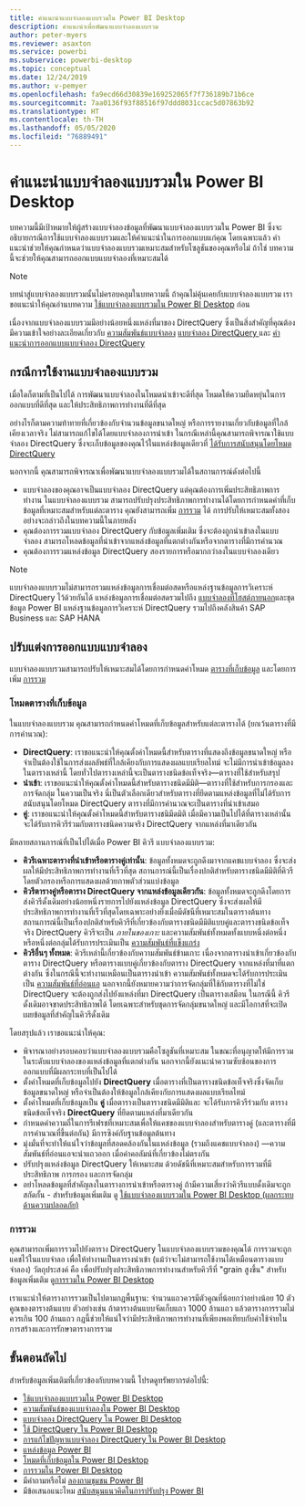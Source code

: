 ```yaml
---
title: คำแนะนำแบบจำลองแบบรวมใน Power BI Desktop
description: คำแนะนำเพื่อพัฒนาแบบจำลองแบบรวม
author: peter-myers
ms.reviewer: asaxton
ms.service: powerbi
ms.subservice: powerbi-desktop
ms.topic: conceptual
ms.date: 12/24/2019
ms.author: v-pemyer
ms.openlocfilehash: fa9ecd66d30839e169252065f7f736189b71b6ce
ms.sourcegitcommit: 7aa0136f93f88516f97ddd8031ccac5d07863b92
ms.translationtype: HT
ms.contentlocale: th-TH
ms.lasthandoff: 05/05/2020
ms.locfileid: "76889491"
---
```

# <a name="composite-model-guidance-in-power-bi-desktop"></a>คำแนะนำแบบจำลองแบบรวมใน Power BI Desktop

บทความนี้มีเป้าหมายให้ผู้สร้างแบบจำลองข้อมูลที่พัฒนาแบบจำลองแบบรวมใน Power BI ซึ่งจะอธิบายกรณีการใช้แบบจำลองแบบรวมและให้คำแนะนำในการออกแบบแก่คุณ โดยเฉพาะแล้ว คำแนะนำช่วยให้คุณกำหนดว่าแบบจำลองแบบรวมเหมาะสมสำหรับโซลูชันของคุณหรือไม่ ถ้าใช่ บทความนี้จะช่วยให้คุณสามารถออกแบบแบบจำลองที่เหมาะสมได้

> [!NOTE]
> บทนำสู่แบบจำลองแบบรวมนั้นไม่ครอบคลุมในบทความนี้ ถ้าคุณไม่คุ้นเคยกับแบบจำลองแบบรวม เราขอแนะนำให้คุณอ่านบทความ [ใช้แบบจำลองแบบรวมใน Power BI Desktop](../desktop-composite-models.md) ก่อน
>
> เนื่องจากแบบจำลองแบบรวมมีอย่างน้อยหนึ่งแหล่งที่มาของ DirectQuery ซึ่งเป็นสิ่งสำคัญที่คุณต้องมีความเข้าใจอย่างละเอียดเกี่ยวกับ [ความสัมพันธ์แบบจำลอง](../desktop-relationships-understand.md) [แบบจำลอง DirectQuery ](../desktop-directquery-about.md)และ [คำแนะนำการออกแบบแบบจำลอง DirectQuery](directquery-model-guidance.md)

## <a name="composite-model-use-cases"></a>กรณีการใช้งานแบบจำลองแบบรวม

เมื่อใดก็ตามที่เป็นไปได้ การพัฒนาแบบจำลองในโหมดนำเข้าจะดีที่สุด โหมดให้ความยืดหยุ่นในการออกแบบที่ดีที่สุด และให้ประสิทธิภาพการทำงานที่ดีที่สุด

อย่างไรก็ตามความท้าทายที่เกี่ยวข้องกับจำนวนข้อมูลขนาดใหญ่ หรือการรายงานเกี่ยวกับข้อมูลที่ใกล้เคียงเวลาจริง ไม่สามารถแก้ไขได้โดยแบบจำลองการนำเข้า ในกรณีเหล่านี้คุณสามารถพิจารณาใช้แบบจำลอง DirectQuery ซึ่งจะเก็บข้อมูลของคุณไว้ในแหล่งข้อมูลเดียวที่ [ได้รับการสนับสนุนโดยโหมด DirectQuery](../power-bi-data-sources.md)

นอกจากนี้ คุณสามารถพิจารณาเพื่อพัฒนาแบบจำลองแบบรวมได้ในสถานการณ์ดังต่อไปนี้

- แบบจำลองของคุณอาจเป็นแบบจำลอง DirectQuery แต่คุณต้องการเพิ่มประสิทธิภาพการทำงาน ในแบบจำลองแบบรวม สามารถปรับปรุงประสิทธิภาพการทำงานได้โดยการกำหนดค่าที่เก็บข้อมูลที่เหมาะสมสำหรับแต่ละตาราง คุณยังสามารถเพิ่ม [การรวม](../desktop-aggregations.md) ได้ การปรับให้เหมาะสมทั้งสองอย่างจะกล่าวถึงในบทความนี้ในภายหลัง
- คุณต้องการรวมแบบจำลอง DirectQuery กับข้อมูลเพิ่มเติม ซึ่งจะต้องถูกนำเข้าลงในแบบจำลอง สามารถโหลดข้อมูลที่นำเข้าจากแหล่งข้อมูลที่แตกต่างกันหรือจากตารางที่มีการคำนวณ
- คุณต้องการรวมแหล่งข้อมูล DirectQuery สองรายการหรือมากกว่าลงในแบบจำลองเดียว

> [!NOTE]
> แบบจำลองแบบรวมไม่สามารถรวมแหล่งข้อมูลการเชื่อมต่อสดหรือแหล่งฐานข้อมูลการวิเคราะห์ DirectQuery ไว้ด้วยกันได้ แหล่งข้อมูลการเชื่อมต่อสดรวมไปถึง [แบบจำลองที่โฮสต์ภายนอก](../service-datasets-understand.md#external-hosted-models)และชุดข้อมูล Power BI แหล่งฐานข้อมูลการวิเคราะห์ DirectQuery รวมไปถึงคลังสินค้า SAP Business และ SAP HANA

## <a name="optimize-model-design"></a>ปรับแต่งการออกแบบแบบจำลอง

แบบจำลองแบบรวมสามารถปรับให้เหมาะสมได้โดยการกำหนดค่าโหมด [ตารางที่เก็บข้อมูล](../desktop-storage-mode.md) และโดยการเพิ่ม [การรวม ](../desktop-aggregations.md)

### <a name="table-storage-mode"></a>โหมดตารางที่เก็บข้อมูล

ในแบบจำลองแบบรวม คุณสามารถกำหนดค่าโหมดที่เก็บข้อมูลสำหรับแต่ละตารางได้ (ยกเว้นตารางที่มีการคำนวณ):

- **DirectQuery**: เราขอแนะนำให้คุณตั้งค่าโหมดนี้สำหรับตารางที่แสดงถึงข้อมูลขนาดใหญ่ หรือจำเป็นต้องใช้ในการส่งผลลัพธ์ที่ใกล้เคียงกับการแสดงผลแบบเรียลไทม์ จะไม่มีการนำเข้าข้อมูลลงในตารางเหล่านี้ โดยทั่วไปตารางเหล่านี้จะเป็นตารางชนิดข้อเท็จจริง—ตารางที่ใช้สำหรับสรุป
- **นำเข้า**: เราขอแนะนำให้คุณตั้งค่าโหมดนี้สำหรับตารางชนิดมีมิติ—ตารางที่ใช้สำหรับการกรองและการจัดกลุ่ม ในความเป็นจริง นี่เป็นตัวเลือกเดียวสำหรับตารางที่ยึดตามแหล่งข้อมูลที่ไม่ได้รับการสนับสนุนโดยโหมด DirectQuery ตารางที่มีการคำนวณจะเป็นตารางที่นำเข้าเสมอ
- **คู่**: เราขอแนะนำให้คุณตั้งค่าโหมดนี้สำหรับตารางชนิมีดมิติ เมื่อมีความเป็นไปได้ที่ตารางเหล่านั้นจะได้รับการคิวรีร่วมกับตารางชนิดความจริง DirectQuery จากแหล่งที่มาเดียวกัน

มีหลายสถานการณ์ที่เป็นไปได้เมื่อ Power BI คิวรี แบบจำลองแบบรวม:

- **คิวรีเฉพาะตารางที่นำเข้าหรือตารางคู่เท่านั้น**: ข้อมูลทั้งหมดจะถูกดึงมาจากแคชแบบจำลอง ซึ่งจะส่งผลให้มีประสิทธิภาพการทำงานที่เร็วที่สุด สถานการณ์นี้เป็นเรื่องปกติสำหรับตารางชนิดมีมิติที่คิวรีโดยตัวกรองหรือการแสดงผลด้วยภาพตัวส่วนแบ่งข้อมูล
- **คิวรีตารางคู่หรือตาราง DirectQuery จากแหล่งข้อมูลเดียวกัน**: ข้อมูลทั้งหมดจะถูกดึงโดยการส่งคิวรีดั้งเดิมอย่างน้อยหนึ่งรายการไปยังแหล่งข้อมูล DirectQuery ซึ่งจะส่งผลให้มีประสิทธิภาพการทำงานที่เร็วที่สุดโดยเฉพาะอย่างยิ่งเมื่อมีดัชนีที่เหมาะสมในตารางต้นทาง สถานการณ์นี้เป็นเรื่องปกติสำหรับคิวรีที่เกี่ยวข้องกับตารางชนิดมีมิติแบบคู่และตารางชนิดข้อเท็จจริง DirectQuery คิวรีจะเป็น _ภายในของเกาะ_ และความสัมพันธ์ทั้งหมดทั้งแบบหนึ่งต่อหนึ่งหรือหนึ่งต่อกลุ่มได้รับการประเมินเป็น [ความสัมพันธ์ที่แข็งแกร่ง](../desktop-relationships-understand.md#strong-relationships)
- **คิวรีอื่นๆ ทั้งหมด**: คิวรีเหล่านี้เกี่ยวข้องกับความสัมพันธ์ข้ามเกาะ เนื่องจากตารางนำเข้าเกี่ยวข้องกับตาราง DirectQuery หรือตารางแบบคู่เกี่ยวข้องกับตาราง DirectQuery จากแหล่งที่มาที่แตกต่างกัน ซึ่งในกรณีนี้จะทำงานเหมือนเป็นตารางนำเข้า ความสัมพันธ์ทั้งหมดจะได้รับการประเมินเป็น [ความสัมพันธ์ที่อ่อนแอ](../desktop-relationships-understand.md#weak-relationships) นอกจากนี้ยังหมายความว่าการจัดกลุ่มที่ใช้กับตารางที่ไม่ใช่ DirectQuery จะต้องถูกส่งไปยังแหล่งที่มา DirectQuery เป็นตารางเสมือน ในกรณีนี้ คิวรีดั้งเดิมอาจขาดประสิทธิภาพได้ โดยเฉพาะสำหรับชุดการจัดกลุ่มขนาดใหญ่ และมีโอกาสที่จะเปิดเผยข้อมูลที่สำคัญในคิวรีดั้งเดิม

โดยสรุปแล้ว เราขอแนะนำให้คุณ:

- พิจารณาอย่างรอบคอบว่าแบบจำลองแบบรวมคือโซลูชันที่เหมาะสม ในขณะที่อนุญาตให้มีการรวมในระดับแบบจำลองของแหล่งข้อมูลที่แตกต่างกัน นอกจากนี้ยังแนะนำความซับซ้อนของการออกแบบที่มีผลกระทบที่เป็นไปได้
- ตั้งค่าโหมดที่เก็บข้อมูลไปยัง **DirectQuery** เมื่อตารางที่เป็นตารางชนิดข้อเท็จจริงซึ่งจัดเก็บข้อมูลขนาดใหญ่ หรือจำเป็นต้องให้ข้อมูลใกล้เคียงกับการแสดงผลแบบเรียลไทม์
- ตั้งค่าโหมดที่เก็บข้อมูลเป็น **คู่** เมื่อตารางเป็นตารางชนิดมีมิติและ จะได้รับการคิวรีร่วมกับ ตารางชนิดข้อเท็จจริง **DirectQuery** ที่ยึดตามแหล่งที่มาเดียวกัน
- กำหนดค่าความถี่ในการรีเฟรชที่เหมาะสมเพื่อให้แคชของแบบจำลองสำหรับตารางคู่ (และตารางที่มีการคำนวณที่ขึ้นต่อกัน) มีการซิงค์กับฐานข้อมูลต้นทาง
- มุ่งมั่นที่จะทำให้แน่ใจว่าข้อมูลที่สอดคล้องกันในแหล่งข้อมูล (รวมถึงแคชแบบจำลอง) —ความสัมพันธ์ที่อ่อนแอจะนำแถวออก เมื่อค่าคอลัมน์ที่เกี่ยวข้องไม่ตรงกัน
- ปรับปรุงแหล่งข้อมูล DirectQuery ให้เหมาะสม ด้วยดัชนีที่เหมาะสมสำหรับการรวมที่มีประสิทธิภาพ การกรอง และการจัดกลุ่ม
- อย่าโหลดข้อมูลที่สำคัญลงในตารางการนำเข้าหรือตารางคู่ ถ้ามีความเสี่ยงว่าคิวรีแบบดั้งเดิมจะถูกสกัดกั้น - สำหรับข้อมูลเพิ่มเติม ดู [ใช้แบบจำลองแบบรวมใน Power BI Desktop (ผลกระทบด้านความปลอดภัย)](../desktop-composite-models.md#security-implications)

### <a name="aggregations"></a>การรวม

คุณสามารถเพิ่มการรวมไปยังตาราง DirectQuery ในแบบจำลองแบบรวมของคุณได้ การรวมจะถูกแคชไว้ในแบบจำลอ เพื่อให้ทำงานเป็นตารางนำเข้า (แม้ว่าจะไม่สามารถใช้งานได้เหมือนตารางแบบจำลอง) วัตถุประสงค์ คือ เพื่อปรับปรุงประสิทธิภาพการทำงานสำหรับคิวรีที่ "grain สูงขึ้น" สำหรับข้อมูลเพิ่มเติม ดู[การรวมใน Power BI Desktop](../desktop-aggregations.md)

เราแนะนำให้ตารางการรวมเป็นไปตามกฎพื้นฐาน: จำนวนแถวควรมีตัวคูณที่น้อยกว่าอย่างน้อย 10 ตัวคูณของตารางต้นแบบ ตัวอย่างเช่น ถ้าตารางต้นแบบจัดเก็บแถว 1000 ล้านแถว แล้วตารางการรวมไม่ควรเกิน 100 ล้านแถว กฎนี้ช่วยให้แน่ใจว่ามีประสิทธิภาพการทำงานที่เพียงพอเทียบกับค่าใช้จ่ายในการสร้างและการรักษาตารางการรวม

## <a name="next-steps"></a>ขั้นตอนถัดไป

สำหรับข้อมูลเพิ่มเติมที่เกี่ยวข้องกับบทความนี้ โปรดดูทรัพยากรต่อไปนี้:

- [ใช้แบบจำลองแบบรวมใน Power BI Desktop](../desktop-composite-models.md)
- [ความสัมพันธ์ของแบบจำลองใน Power BI Desktop](../desktop-relationships-understand.md)
- [แบบจำลอง DirectQuery ใน Power BI Desktop](../desktop-directquery-about.md)
- [ใช้ DirectQuery ใน Power BI Desktop](../desktop-use-directquery.md)
- [การแก้ไขปัญหาแบบจำลอง DirectQuery ใน Power BI Desktop](../desktop-directquery-troubleshoot.md)
- [แหล่งข้อมูล Power BI](../power-bi-data-sources.md)
- [โหมดที่เก็บข้อมูลใน Power BI Desktop](../desktop-storage-mode.md)
- [การรวมใน Power BI Desktop](../desktop-aggregations.md)
- มีคำถามหรือไม่ [ลองถามชุมชน Power BI](https://community.powerbi.com/)
- มีข้อเสนอแนะไหม [สนับสนุนแนวคิดในการปรับปรุง Power BI](https://ideas.powerbi.com)
